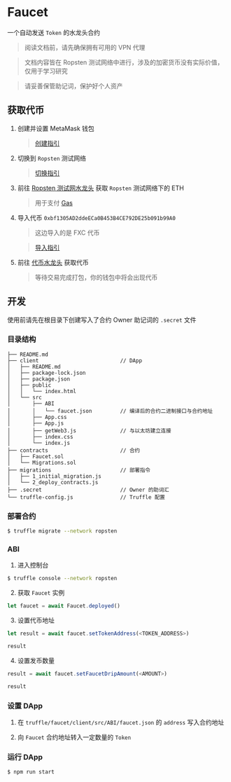 # Faucet

一个自动发送 `Token` 的水龙头合约

> 阅读文档前，请先确保拥有可用的 VPN 代理

> 文档内容皆在 Ropsten 测试网络中进行，涉及的加密货币没有实际价值，仅用于学习研究

> 请妥善保管助记词，保护好个人资产

## 获取代币

1. 创建并设置 MetaMask 钱包
    > [创建指引](https://myterablock.medium.com/how-to-create-or-import-a-metamask-wallet-a551fc2f5a6b)

2. 切换到 `Ropsten` 测试网络
    > [切换指引](https://autofarm.gitbook.io/autofarm-network/how-tos/defi-beginners-guide/switching-networks-on-metamask)

3. 前往 [Ropsten 测试网水龙头](https://faucet.egorfine.com/) 获取 `Ropsten` 测试网络下的 ETH
    > 用于支付 [Gas](https://ethereum.org/zh/developers/docs/gas/)

4. 导入代币 `0xbf1305AD2ddeECa0B453B4CE792DE25b091b99A0`

    > 这边导入的是 FXC 代币

    > [导入指引](https://metamask.zendesk.com/hc/en-us/articles/360015489031-How-to-add-unlisted-tokens-custom-tokens-in-MetaMask)

5. 前往 [代币水龙头](https://pp-brg.github.io/faucet/) 获取代币 
    > 等待交易完成打包，你的钱包中将会出现代币


## 开发

使用前请先在根目录下创建写入了合约 Owner 助记词的 `.secret` 文件

### 目录结构

```
├── README.md
├── client                          // DApp
│   ├── README.md
│   ├── package-lock.json
│   ├── package.json
│   ├── public
│   │   └── index.html
│   └── src
│       ├── ABI
│       │   └── faucet.json         // 编译后的合约二进制接口与合约地址
│       ├── App.css
│       ├── App.js
│       ├── getWeb3.js              // 与以太坊建立连接
│       ├── index.css
│       └── index.js
├── contracts                       // 合约
│   ├── Faucet.sol
│   └── Migrations.sol
├── migrations                      // 部署指令
│   ├── 1_initial_migration.js
│   └── 2_deploy_contracts.js
├── .secret                         // Owner 的助词汇
└── truffle-config.js               // Truffle 配置
```

### 部署合约

```bash
$ truffle migrate --network ropsten
```

### ABI

1. 进入控制台
```bash
$ truffle console --network ropsten
```

2. 获取 `Faucet` 实例
```js
let faucet = await Faucet.deployed()
```

3. 设置代币地址
```js
let result = await faucet.setTokenAddress(<TOKEN_ADDRESS>)

result
```

4. 设置发币数量
```js
result = await faucet.setFaucetDripAmount(<AMOUNT>)

result 
```
### 设置 DApp

1. 在 `truffle/faucet/client/src/ABI/faucet.json` 的 `address` 写入合约地址

2. 向 `Faucet` 合约地址转入一定数量的 `Token`

### 运行 DApp
```
$ npm run start
```